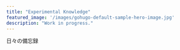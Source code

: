 ```yaml
---
title: "Experimental Knowledge"
featured_image: '/images/gohugo-default-sample-hero-image.jpg'
description: "Work in progress."
---
```

日々の備忘録
